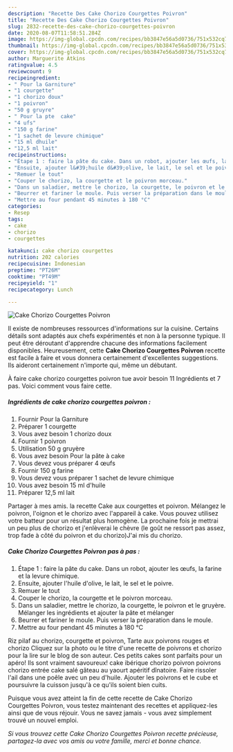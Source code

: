 ```yaml
---
description: "Recette Des Cake Chorizo Courgettes Poivron"
title: "Recette Des Cake Chorizo Courgettes Poivron"
slug: 2832-recette-des-cake-chorizo-courgettes-poivron
date: 2020-08-07T11:58:51.284Z
image: https://img-global.cpcdn.com/recipes/bb3847e56a5d0736/751x532cq70/cake-chorizo-courgettes-poivron-photo-principale-de-la-recette.jpg
thumbnail: https://img-global.cpcdn.com/recipes/bb3847e56a5d0736/751x532cq70/cake-chorizo-courgettes-poivron-photo-principale-de-la-recette.jpg
cover: https://img-global.cpcdn.com/recipes/bb3847e56a5d0736/751x532cq70/cake-chorizo-courgettes-poivron-photo-principale-de-la-recette.jpg
author: Marguerite Atkins
ratingvalue: 4.5
reviewcount: 9
recipeingredient:
- " Pour la Garniture"
- "1 courgette"
- "1 chorizo doux"
- "1 poivron"
- "50 g gruyre"
- " Pour la pte  cake"
- "4 ufs"
- "150 g farine"
- "1 sachet de levure chimique"
- "15 ml dhuile"
- "12,5 ml lait"
recipeinstructions:
- "Étape 1 : faire la pâte du cake. Dans un robot, ajouter les œufs, la farine et la levure chimique."
- "Ensuite, ajouter l&#39;huile d&#39;olive, le lait, le sel et le poivre."
- "Remuer le tout"
- "Couper le chorizo, la courgette et le poivron morceau."
- "Dans un saladier, mettre le chorizo, la courgette, le poivron et le gruyère. Mélanger les ingrédients et ajouter la pâte et mélanger"
- "Beurrer et fariner le moule. Puis verser la préparation dans le moule."
- "Mettre au four pendant 45 minutes à 180 °C"
categories:
- Resep
tags:
- cake
- chorizo
- courgettes

katakunci: cake chorizo courgettes 
nutrition: 202 calories
recipecuisine: Indonesian
preptime: "PT26M"
cooktime: "PT49M"
recipeyield: "1"
recipecategory: Lunch

---
```



![Cake Chorizo Courgettes Poivron](https://img-global.cpcdn.com/recipes/bb3847e56a5d0736/751x532cq70/cake-chorizo-courgettes-poivron-photo-principale-de-la-recette.jpg)

Il existe de nombreuses ressources d'informations sur la cuisine. Certains détails sont adaptés aux chefs expérimentés et non à la personne typique. Il peut être déroutant d'apprendre chacune des informations facilement disponibles. Heureusement, cette <strong> Cake Chorizo Courgettes Poivron </strong> recette est facile à faire et vous donnera certainement d'excellentes suggestions. Ils aideront certainement n'importe qui, même un débutant.

<!--inarticleads1-->

À faire cake chorizo courgettes poivron tue avoir besoin 11 Ingrédients et 7 pas. Voici comment vous faire cette.

##### Ingrédients de cake chorizo courgettes poivron :

1. Fournir  Pour la Garniture
1. Préparer 1 courgette
1. Vous avez besoin 1 chorizo doux
1. Fournir 1 poivron
1. Utilisation 50 g gruyère
1. Vous avez besoin  Pour la pâte à cake
1. Vous devez vous préparer 4 œufs
1. Fournir 150 g farine
1. Vous devez vous préparer 1 sachet de levure chimique
1. Vous avez besoin 15 ml d&#39;huile
1. Préparer 12,5 ml lait


Partager à mes amis. la recette Cake aux courgettes et poivron. Mélangez le poivron, l&#39;oignon et le chorizo avec l&#39;appareil à cake. Vous pouvez utilisez votre batteur pour un résultat plus homogène. La prochaine fois je mettrai un peu plus de chorizo et j&#39;enlèverai le chèvre (le goût ne ressort pas assez, trop fade à côté du poivron et du chorizo)J&#39;ai mis du chorizo. 

<!--inarticleads2-->

##### Cake Chorizo Courgettes Poivron pas à pas :

1. Étape 1 : faire la pâte du cake. Dans un robot, ajouter les œufs, la farine et la levure chimique.
1. Ensuite, ajouter l&#39;huile d&#39;olive, le lait, le sel et le poivre.
1. Remuer le tout
1. Couper le chorizo, la courgette et le poivron morceau.
1. Dans un saladier, mettre le chorizo, la courgette, le poivron et le gruyère. Mélanger les ingrédients et ajouter la pâte et mélanger
1. Beurrer et fariner le moule. Puis verser la préparation dans le moule.
1. Mettre au four pendant 45 minutes à 180 °C


Riz pilaf au chorizo, courgette et poivron, Tarte aux poivrons rouges et chorizo Cliquez sur la photo ou le titre d&#39;une recette de poivrons et chorizo pour la lire sur le blog de son auteur. Ces petits cakes sont parfaits pour un apéro! Ils sont vraiment savoureux! cake ibérique chorizo poivron poivrons chorizo entrée cake salé gâteau au yaourt apéritif dînatoire. Faire rissoler l&#39;ail dans une poêle avec un peu d&#39;huile. Ajouter les poivrons et le cube et poursuivre la cuisson jusqu&#39;à ce qu&#39;ils soient bien cuits. 

<!--inarticleads1-->

<p>
Puisque vous avez atteint la fin de cette recette de Cake Chorizo Courgettes Poivron, vous testez maintenant des recettes et appliquez-les ainsi que de vous réjouir. Vous ne savez jamais - vous avez simplement trouvé un nouvel emploi.
</p>

<p>
<i>Si vous trouvez cette Cake Chorizo Courgettes Poivron recette précieuse, partagez-la avec vos amis ou votre famille, merci et bonne chance.</i>
</p>
